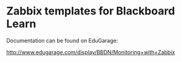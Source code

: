 Zabbix templates for Blackboard Learn
=================================

Documentation can be found on EduGarage:

http://www.edugarage.com/display/BBDN/Monitoring+with+Zabbix
